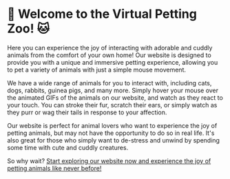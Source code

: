 # 🐶 Welcome to the Virtual Petting Zoo! 🐱

Here you can experience the joy of interacting with adorable and cuddly animals from the comfort of your own home! Our website is designed to provide you with a unique and immersive petting experience, allowing you to pet a variety of animals with just a simple mouse movement.

We have a wide range of animals for you to interact with, including cats, dogs, rabbits, guinea pigs, and many more. Simply hover your mouse over the animated GIFs of the animals on our website, and watch as they react to your touch. You can stroke their fur, scratch their ears, or simply watch as they purr or wag their tails in response to your affection.

Our website is perfect for animal lovers who want to experience the joy of petting animals, but may not have the opportunity to do so in real life. It's also great for those who simply want to de-stress and unwind by spending some time with cute and cuddly creatures.

So why wait? [Start exploring our website now and experience the joy of petting animals like never before!](https://virtual-petting-zoo.vercel.app/)

